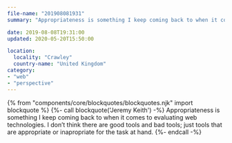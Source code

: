 ```yaml
---
file-name: "201908081931"
summary: "Appropriateness is something I keep coming back to when it comes to evaluating web technologies. I don’t think there are good tools and bad tools; just tools that are appropriate or inapropriate for the task at hand. — Jeremy Keith"

date: 2019-08-08T19:31:00
updated: 2020-05-20T15:50:00

location:
  locality: "Crawley"
  country-name: "United Kingdom"
category:
- "web"
- "perspective"
---
```


{% from "components/core/blockquotes/blockquotes.njk" import blockquote %}
{%- call blockquote('Jeremy Keith') -%}
  Appropriateness is something I keep coming back to when it comes to evaluating web technologies. I don’t think there are good tools and bad tools; just tools that are appropriate or inapropriate for the task at hand.
{%- endcall -%}
